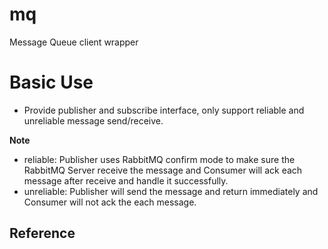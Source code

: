 # mq
Message Queue client wrapper

# Basic Use

- Provide publisher and subscribe interface, only support reliable and unreliable message send/receive.

**Note**
- reliable: Publisher uses RabbitMQ confirm mode to make sure the RabbitMQ Server receive the message 
        and Consumer will ack each message after receive and handle it successfully.
- unreliable: Publisher will send the message and return immediately and Consumer will not ack the each
        message.
        
        
## Reference

 